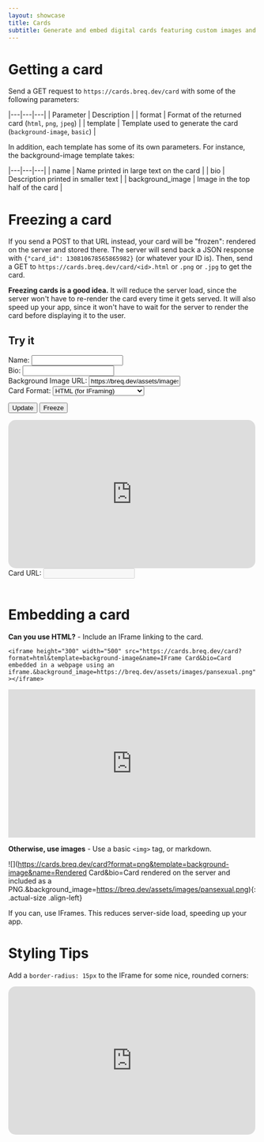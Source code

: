 ```yaml
---
layout: showcase
title: Cards
subtitle: Generate and embed digital cards featuring custom images and text.
---
```


<style>
.align-left {
    margin-left: 0 !important;
}
</style>

# Getting a card

Send a GET request to `https://cards.breq.dev/card` with some of the following parameters:

|---|---|---|
| Parameter | Description |
| format | Format of the returned card (`html`, `png`, `jpeg`) |
| template | Template used to generate the card (`background-image`, `basic`) |

In addition, each template has some of its own parameters. For instance, the background-image template takes:

|---|---|---|
| name | Name printed in large text on the card |
| bio | Description printed in smaller text |
| background_image | Image in the top half of the card |

# Freezing a card

If you send a POST to that URL instead, your card will be "frozen": rendered on the server and stored there. The server will send back a JSON response with `{"card_id": 130810678565865982}` (or whatever your ID is). Then, send a GET to `https://cards.breq.dev/card/<id>.html` or `.png` or `.jpg` to get the card.

**Freezing cards is a good idea.** It will reduce the server load, since the server won't have to re-render the card every time it gets served. It will also speed up your app, since it won't have to wait for the server to render the card before displaying it to the user.

## Try it

<div class="form-group row">
<label for="card_name" class="col-sm-2">Name: </label>
<input type="text" class="form-control col-sm-10" id="card_name" />
</div>

<div class="form-group row">
<label for="card_bio" class="col-sm-2">Bio: </label>
<input type="text"  class="form-control col-sm-10" id="card_bio" />
</div>

<div class="form-group row">
<label for="card_background" class="col-sm-2">Background Image URL: </label>
<input type="url" class="form-control col-sm-10" id="card_background" value="https://breq.dev/assets/images/pansexual.png" />
</div>

<div class="form-group row">
<label for="card_format" class="col-sm-2">Card Format: </label>
<select id="card_format" class="form-control col-sm-10">
<option value="html">HTML (for IFraming)</option>
<option value="png">PNG (for image hotlinking)</option>
<option value="jpeg">JPEG (for image hotlinking)</option>
</select>
</div>

<button type="button" class="btn btn-secondary btn-lg" onclick="updateCard()">Update</button> <button type="button" class="btn btn-primary btn-lg" onclick="freezeCard()">Freeze</button>

<iframe style="border:none; border-radius: 15px" id="try_it_iframe" height="300" width="500" src="https://cards.breq.dev/card?format=html&template=background-image"></iframe>

<div class="form-group row">
<label for="card_url" class="col-sm-2">Card URL: </label>
<input type="url" id="card_url" class="form-control col-sm-10" disabled="true">
</div>

<script>

var card_name = document.getElementById("card_name")
var card_bio = document.getElementById("card_bio")
var card_background = document.getElementById("card_background")
var card_format = document.getElementById("card_format")

var card_url = document.getElementById("card_url")
var iframe = document.getElementById("try_it_iframe")

function updateCard() {
    const params = new URLSearchParams({
        name: card_name.value,
        bio: card_bio.value,
        background_image: card_background.value,
        template: "background-image",
        format: card_format.value
    })

    const url = "https://cards.breq.dev/card?" + params.toString()

    card_url.value = url
    iframe.src = url
}

function freezeCard() {
    const params = new URLSearchParams({
        name: card_name.value,
        bio: card_bio.value,
        background_image: card_background.value,
        template: "background-image"
    })

    const url = "https://cards.breq.dev/card?" + params.toString()

    fetch(url, {"method": "post"})
        .then(response => response.json())
        .then(data => {
            const frozen_url = `https://cards.breq.dev/card/${data["card_id"]}.${card_format.value}`
            card_url.value = frozen_url
            iframe.src = frozen_url
        })
}
</script>

<br>

# Embedding a card

**Can you use HTML?** - Include an IFrame linking to the card.

`<iframe height="300" width="500" src="https://cards.breq.dev/card?format=html&template=background-image&name=IFrame Card&bio=Card embedded in a webpage using an iframe.&background_image=https://breq.dev/assets/images/pansexual.png"></iframe>`

<iframe style="border:none;" height="300" width="500" src="https://cards.breq.dev/card?format=html&template=background-image&name=IFrame Card&bio=Card embedded in a webpage using an iframe.&background_image=https://breq.dev/assets/images/pansexual.png"></iframe>

**Otherwise, use images** - Use a basic `<img>` tag, or markdown.

![](https://cards.breq.dev/card?format=png&template=background-image&name=Rendered Card&bio=Card rendered on the server and included as a PNG.&background_image=https://breq.dev/assets/images/pansexual.png){: .actual-size .align-left}

If you can, use IFrames. This reduces server-side load, speeding up your app.

# Styling Tips

Add a `border-radius: 15px` to the IFrame for some nice, rounded corners:

<iframe style="border:none; border-radius: 15px" height="300" width="500" src="https://cards.breq.dev/card?format=html&template=background-image&name=Card with rounded edges&bio=Thanks to the CSS `border-radius` property. *That's pretty neat!*&background_image=https://breq.dev/assets/images/pansexual.png"></iframe>
